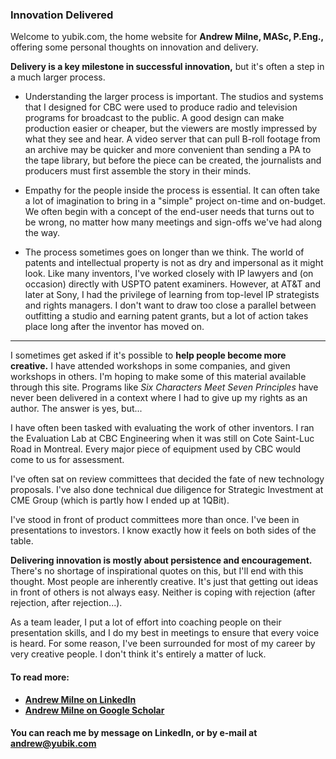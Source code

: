 ### Innovation Delivered
Welcome to yubik.com, the home website for  **Andrew Milne, MASc, P.Eng.,** offering some personal thoughts on innovation and delivery.

**Delivery is a key milestone in successful innovation,** but it's often a step in a much larger process. 

  - Understanding the larger process is important.  The studios and systems that I designed for CBC were used to produce radio and television programs for broadcast to the public. A good design can make production easier or cheaper, but the viewers are mostly impressed by what they see and hear. A video server that can pull B-roll footage from an archive may be quicker and more convenient than sending a PA to the tape library, but before the piece can be created, the journalists and producers must first assemble the story in their minds.  

  - Empathy for the people inside the process is essential.  It can often take a lot of imagination to bring in a "simple" project on-time and on-budget.  We often begin with a concept of the end-user needs that turns out to be wrong, no matter how many meetings and sign-offs we've had along the way. 

  - The process sometimes goes on longer than we  think.  The world of patents and intellectual property is not as dry and impersonal as it might look. Like many inventors, I've worked closely with IP lawyers and (on occasion) directly with USPTO patent examiners. However, at AT&T and later at Sony, I had the privilege of learning from top-level IP strategists and rights managers. I don't want to draw too close a parallel between outfitting a studio and earning patent grants, but a lot of action takes place long after the inventor has moved on.  
  
---

I sometimes get asked if it's possible to **help people become more creative.**  I have attended workshops in some companies, and given workshops in others.  I'm hoping to make some of this material available through this site. Programs like *Six Characters Meet Seven Principles* have never been delivered in a context where I had to give up my rights as an author.  The answer is yes, but...

I have often been tasked with evaluating the work of other inventors.  I ran the Evaluation Lab at CBC Engineering when it was still on Cote Saint-Luc Road in Montreal. Every major piece of equipment used by CBC would come to us for assessment.  

I've often sat on review committees that decided the fate of new technology proposals.  I've also done technical due diligence for Strategic Investment at CME Group (which is partly how I ended up at 1QBit). 

I've stood in front of product committees more than once.  I've been in presentations to investors.  I know exactly how it feels on both sides of the table.  

**Delivering innovation is mostly about persistence and encouragement.**  There's no shortage of inspirational quotes on this, but I'll end with this thought.  Most people are inherently creative.  It's just that getting out ideas in front of others is not always easy. Neither is coping with rejection (after rejection, after rejection...). 

As a team leader, I put a lot of effort into coaching people on their presentation skills, and I do my best in meetings to ensure that every voice is heard.  For some reason, I've been surrounded for most of my career by very creative people.  I don't think it's entirely a matter of luck.   

#### To read more: 

  - **[Andrew Milne on LinkedIn](https://www.linkedin.com/in/yubik/)**
  - **[Andrew Milne on Google Scholar](https://scholar.google.com/citations?hl=en&user=MUcNd5cAAAAJ)**
  
#### You can reach me by message on LinkedIn, or by e-mail at [andrew@yubik.com](mailto:andrew@yubik.com) 






